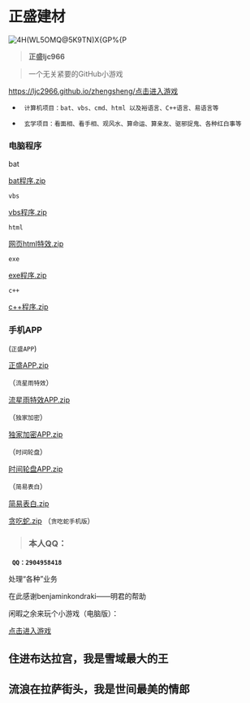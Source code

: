#   正盛建材

![4H(WL5OMQ@5K9TN)X{GP%{P](https://user-images.githubusercontent.com/101500630/172044860-44adf1c1-c832-4522-b748-ffabfa0177aa.png)

> **正盛ljc966**




> 一个无关紧要的GitHub小游戏

https://ljc2966.github.io/zhengsheng/<a href="https://ljc2966.github.io/zhengsheng/">点击进入游戏</a>




- ``` 计算机项目：bat、vbs、cmd、html 以及裕语言、C++语言、易语言等```

- ``` 玄学项目：看面相、看手相、观风水、算命运、算亲友、驱邪捉鬼、各种红白事等```

###  电脑程序

 bat

[bat程序.zip](https://github.com/ljc966/zhengsheng266/files/8853712/bat.zip)


 ```vbs```

[vbs程序.zip](https://github.com/ljc966/zhengsheng266/files/8853701/vbs.zip)


 ```html```

[网页html特效.zip](https://github.com/ljc966/zhengsheng266/files/8853676/html.zip)

 
 ```exe```
 
[exe程序.zip](https://github.com/ljc966/zhengsheng266/files/8853946/exe.zip)


 ```c++```
 
 [c++程序.zip](https://github.com/ljc966/zhengsheng266/files/8853924/c%2B%2B.zip)

 
###  手机APP

(`正盛APP`)

[正盛APP.zip](https://github.com/ljc966/zhengsheng266/files/8844880/APP.zip)

（`流星雨特效`）

[流星雨特效APP.zip](https://github.com/ljc966/zhengsheng266/files/8844853/base.zip)

（`独家加密`）

[独家加密APP.zip](https://github.com/ljc966/zhengsheng266/files/8844865/default.zip)

（`时间轮盘`）

[时间轮盘APP.zip](https://github.com/ljc966/zhengsheng266/files/8844873/default.zip)

（`简易表白`）

[简易表白.zip](https://github.com/ljc966/zhengsheng266/files/8853589/default.zip)



[贪吃蛇.zip](https://github.com/ljc966/zhengsheng266/files/8853588/default.zip)
（`贪吃蛇手机版`）


> ###  本人QQ：

 **``` QQ：2904958418```**

处理“各种”业务


在此感谢benjaminkondraki——明君的帮助

闲暇之余来玩个小游戏（电脑版）：

<a href="https://ljc966.github.io/bb/网页版贪吃蛇.html">点击进入游戏</a>


##  住进布达拉宫，我是雪域最大的王

##  流浪在拉萨街头，我是世间最美的情郎
